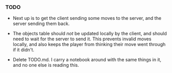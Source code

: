 ### TODO
* Next up is to get the client sending some moves to the server, and the server sending them back.

* The objects table should *not* be updated locally by the client, and should need to wait for the server to send it. This prevents invalid moves locally, and also keeps the player from thinking their move went through if it didn't. 

* Delete TODO.md. I carry a notebook around with the same things in it, and no one else is reading this.
